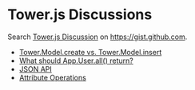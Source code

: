 # Tower.js Discussions

Search [Tower.js Discussion](https://gist.github.com/gists/search?utf8=%E2%9C%93&q=Tower.js+Discussion&page=1) on https://gist.github.com.

- [Tower.Model.create vs. Tower.Model.insert](https://gist.github.com/2558766)
- [What should App.User.all() return?](https://gist.github.com/2558833)
- [JSON API](https://gist.github.com/2558578)
- [Attribute Operations](https://gist.github.com/2558574)